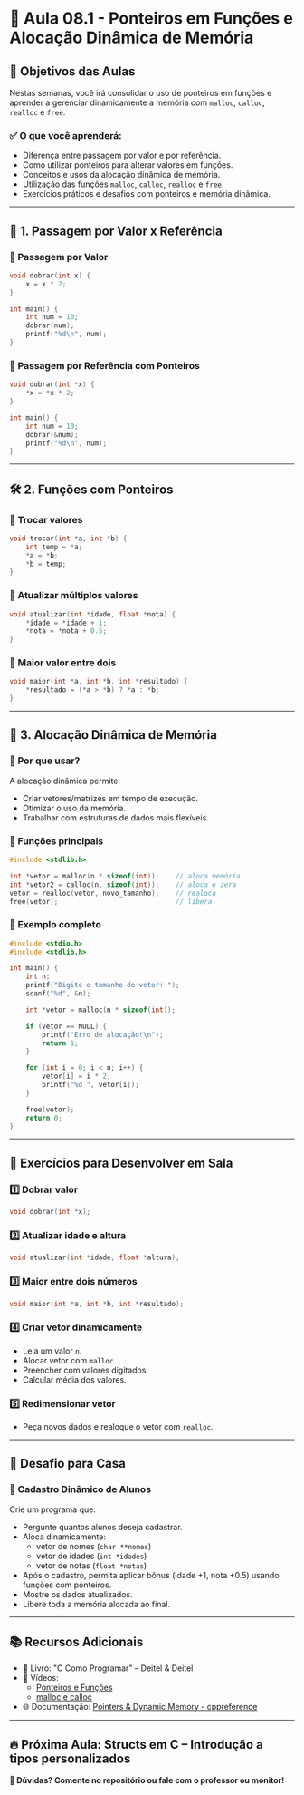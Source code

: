 # 🚀 Aula 08.1 - Ponteiros em Funções e Alocação Dinâmica de Memória

## 📌 Objetivos das Aulas
Nestas semanas, você irá consolidar o uso de ponteiros em funções e aprender a gerenciar dinamicamente a memória com `malloc`, `calloc`, `realloc` e `free`.

### ✅ O que você aprenderá:
- Diferença entre passagem por valor e por referência.
- Como utilizar ponteiros para alterar valores em funções.
- Conceitos e usos da alocação dinâmica de memória.
- Utilização das funções `malloc`, `calloc`, `realloc` e `free`.
- Exercícios práticos e desafios com ponteiros e memória dinâmica.

---

## 📖 1. Passagem por Valor x Referência

### 📌 Passagem por Valor
```c
void dobrar(int x) {
    x = x * 2;
}

int main() {
    int num = 10;
    dobrar(num);
    printf("%d\n", num); 
}
```

### 📌 Passagem por Referência com Ponteiros
```c
void dobrar(int *x) {
    *x = *x * 2;
}

int main() {
    int num = 10;
    dobrar(&num);
    printf("%d\n", num); 
}
```

---

## 🛠️ 2. Funções com Ponteiros

### 📌 Trocar valores
```c
void trocar(int *a, int *b) {
    int temp = *a;
    *a = *b;
    *b = temp;
}
```

### 📌 Atualizar múltiplos valores
```c
void atualizar(int *idade, float *nota) {
    *idade = *idade + 1;
    *nota = *nota + 0.5;
}
```

### 📌 Maior valor entre dois
```c
void maior(int *a, int *b, int *resultado) {
    *resultado = (*a > *b) ? *a : *b;
}
```

---

## 🧠 3. Alocação Dinâmica de Memória

### 📌 Por que usar?
A alocação dinâmica permite:
- Criar vetores/matrizes em tempo de execução.
- Otimizar o uso da memória.
- Trabalhar com estruturas de dados mais flexíveis.

### 📌 Funções principais
```c
#include <stdlib.h>

int *vetor = malloc(n * sizeof(int));    // aloca memória
int *vetor2 = calloc(n, sizeof(int));    // aloca e zera
vetor = realloc(vetor, novo_tamanho);    // realoca
free(vetor);                             // libera
```

### 📌 Exemplo completo
```c
#include <stdio.h>
#include <stdlib.h>

int main() {
    int n;
    printf("Digite o tamanho do vetor: ");
    scanf("%d", &n);

    int *vetor = malloc(n * sizeof(int));

    if (vetor == NULL) {
        printf("Erro de alocação!\n");
        return 1;
    }

    for (int i = 0; i < n; i++) {
        vetor[i] = i * 2;
        printf("%d ", vetor[i]);
    }

    free(vetor);
    return 0;
}
```

---

## 📝 Exercícios para Desenvolver em Sala

### 1️⃣ Dobrar valor
```c
void dobrar(int *x);
```

### 2️⃣ Atualizar idade e altura
```c
void atualizar(int *idade, float *altura);
```

### 3️⃣ Maior entre dois números
```c
void maior(int *a, int *b, int *resultado);
```

### 4️⃣ Criar vetor dinamicamente
- Leia um valor `n`.
- Alocar vetor com `malloc`.
- Preencher com valores digitados.
- Calcular média dos valores.

### 5️⃣ Redimensionar vetor
- Peça novos dados e realoque o vetor com `realloc`.

---

## 🎯 Desafio para Casa

### 📌 Cadastro Dinâmico de Alunos
Crie um programa que:
- Pergunte quantos alunos deseja cadastrar.
- Aloca dinamicamente:
  - vetor de nomes (`char **nomes`)
  - vetor de idades (`int *idades`)
  - vetor de notas (`float *notas`)
- Após o cadastro, permita aplicar bônus (idade +1, nota +0.5) usando funções com ponteiros.
- Mostre os dados atualizados.
- Libere toda a memória alocada ao final.

---

## 📚 Recursos Adicionais
- 📘 Livro: "C Como Programar" – Deitel & Deitel
- 🎥 Vídeos:
  - [Ponteiros e Funções](https://www.youtube.com/watch?v=Ab9XMWZzvYk)
  - [malloc e calloc](https://www.youtube.com/watch?v=ICh3LG7mHZM)
- 🌐 Documentação: [Pointers & Dynamic Memory - cppreference](https://en.cppreference.com/w/c/memory)

---

## 🔥 Próxima Aula: Structs em C – Introdução a tipos personalizados

**💬 Dúvidas? Comente no repositório ou fale com o professor ou monitor!**

